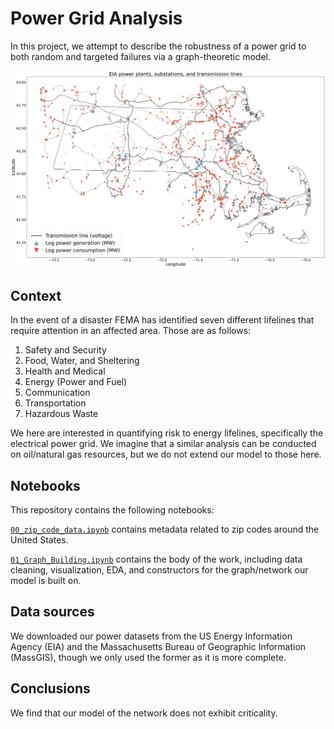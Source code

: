 # Power Grid Analysis
In this project, we attempt to describe the robustness of a power grid to both random and targeted failures via a graph-theoretic model.

![](./plots/cover_plot.svg)
<!-- <img src="./controllers_brief.svg"> -->
## Context
In the event of a disaster FEMA has identified seven different lifelines that require attention in an affected area. Those are as follows:

1. Safety and Security
2. Food, Water, and Sheltering
3. Health and Medical
4. Energy (Power and Fuel)
5. Communication
6. Transportation
7. Hazardous Waste

We here are interested in quantifying risk to energy lifelines, specifically the electrical power grid. We imagine that a similar analysis can be conducted on oil/natural gas resources, but we do not extend our model to those here.

## Notebooks
This repository contains the following notebooks:

[`00_zip_code_data.ipynb`](00_zip_code_data.ipynb) contains metadata related to zip codes around the United States.

[`01_Graph_Building.ipynb`](01_Graph_Building.ipynb) contains the body of the work, including data cleaning, visualization, EDA, and constructors for the graph/network our model is built on.

## Data sources
We downloaded our power datasets from the US Energy Information Agency (EIA) and the Massachusetts Bureau of Geographic Information (MassGIS), though we only used the former as it is more complete.


## Conclusions
We find that our model of the network does not exhibit criticality. 
